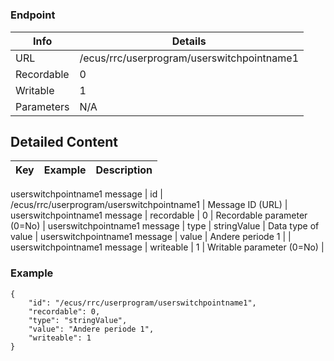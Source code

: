 # 



### Endpoint

| Info  | Details |
| ------------- | ------------- |
| URL   | /ecus/rrc/userprogram/userswitchpointname1   |
| Recordable   | 0   |
| Writable   | 1   |
| Parameters  | N/A  |

## Detailed Content

|  Key  | Example | Description |
| ------------- | :------: | ------------- |
userswitchpointname1 message
|  id | /ecus/rrc/userprogram/userswitchpointname1 | Message ID (URL) |
userswitchpointname1 message
|  recordable | 0 | Recordable parameter (0=No) |
userswitchpointname1 message
|  type | stringValue | Data type of value |
userswitchpointname1 message
|  value | Andere periode 1 |  |
userswitchpointname1 message
|  writeable | 1 | Writable parameter (0=No) |

### Example
```
{
    "id": "/ecus/rrc/userprogram/userswitchpointname1",
    "recordable": 0,
    "type": "stringValue",
    "value": "Andere periode 1",
    "writeable": 1
}
```
